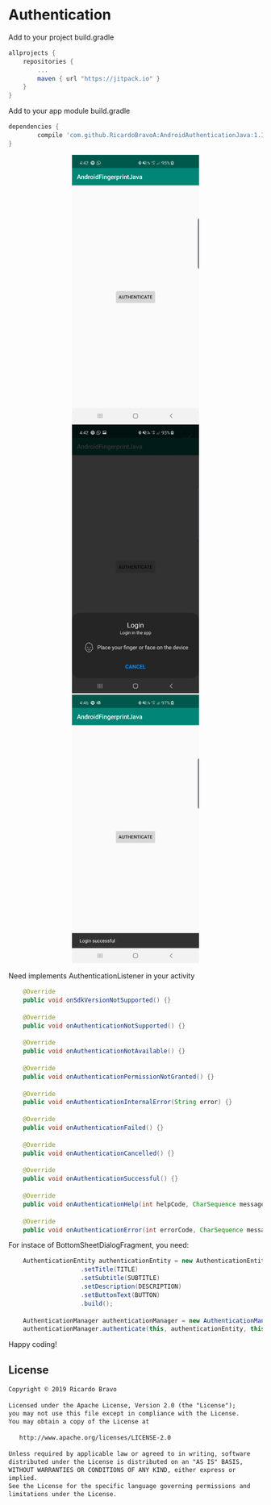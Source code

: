 # Authentication

Add to your project build.gradle
```gradle
allprojects {
	repositories {
		...
		maven { url "https://jitpack.io" }
	}
}
```

Add to your app module build.gradle
```gradle
dependencies {
        compile 'com.github.RicardoBravoA:AndroidAuthenticationJava:1.1.0'
}
```

<p align="center">
  <img src="images/img1.jpg" alt="Image 1" width="50%" />
  <img src="images/img2.jpg" alt="Image 2" width="50%"/>
  <img src="images/img3.jpg" alt="Image 3" width="50%"/>
</p>

Need implements AuthenticationListener in your activity
```java
    @Override
    public void onSdkVersionNotSupported() {}

    @Override
    public void onAuthenticationNotSupported() {}

    @Override
    public void onAuthenticationNotAvailable() {}

    @Override
    public void onAuthenticationPermissionNotGranted() {}

    @Override
    public void onAuthenticationInternalError(String error) {}

    @Override
    public void onAuthenticationFailed() {}

    @Override
    public void onAuthenticationCancelled() {}

    @Override
    public void onAuthenticationSuccessful() {}

    @Override
    public void onAuthenticationHelp(int helpCode, CharSequence message) {}

    @Override
    public void onAuthenticationError(int errorCode, CharSequence message) {}
```

For instace of BottomSheetDialogFragment, you need:
```java
    AuthenticationEntity authenticationEntity = new AuthenticationEntity.AuthenticationBuilder()
                    .setTitle(TITLE)
                    .setSubtitle(SUBTITLE)
                    .setDescription(DESCRIPTION)
                    .setButtonText(BUTTON)
                    .build();

    AuthenticationManager authenticationManager = new AuthenticationManager();
    authenticationManager.authenticate(this, authenticationEntity, this);
```

Happy coding!


License
--------

    Copyright © 2019 Ricardo Bravo

    Licensed under the Apache License, Version 2.0 (the "License");
    you may not use this file except in compliance with the License.
    You may obtain a copy of the License at

       http://www.apache.org/licenses/LICENSE-2.0

    Unless required by applicable law or agreed to in writing, software
    distributed under the License is distributed on an "AS IS" BASIS,
    WITHOUT WARRANTIES OR CONDITIONS OF ANY KIND, either express or implied.
    See the License for the specific language governing permissions and
    limitations under the License.